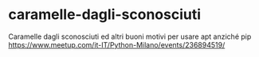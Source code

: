 # caramelle-dagli-sconosciuti
Caramelle dagli sconosciuti ed altri buoni motivi per usare apt anziché pip  https://www.meetup.com/it-IT/Python-Milano/events/236894519/
